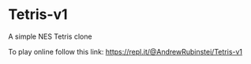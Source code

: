 # Tetris-v1
A simple NES Tetris clone

To play online follow this link:
https://repl.it/@AndrewRubinstei/Tetris-v1
